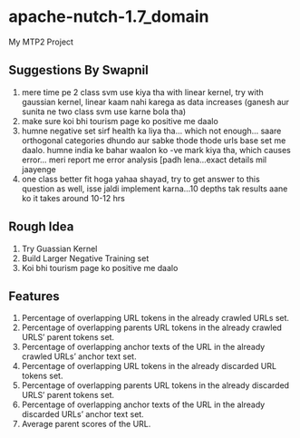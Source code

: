 # apache-nutch-1.7_domain
My MTP2 Project

## Suggestions By Swapnil

1. mere time pe 2 class svm use kiya tha with linear kernel, try with gaussian kernel, linear kaam nahi karega as data increases (ganesh aur sunita ne two class svm use karne bola tha)
2. make sure koi bhi tourism page ko positive me daalo
3. humne negative set sirf health ka liya tha... which not enough... saare orthogonal categories dhundo aur sabke thode thode urls base set me daalo. humne india ke bahar waalon ko -ve mark kiya tha, which causes error... meri report me error analysis [padh lena...exact details mil jaayenge
4. one class better fit hoga yahaa shayad, try to get answer to this question as well, isse jaldi implement karna...10 depths tak results aane ko it takes around 10-12 hrs


## Rough Idea
1. Try Guassian Kernel
2. Build Larger Negative Training set
3. Koi bhi tourism page ko positive me daalo

## Features
1. Percentage of overlapping URL tokens in the already crawled URLs set.
2. Percentage of overlapping parents URL tokens in the already crawled URLS’ parent tokens set.
3. Percentage of overlapping anchor texts of the URL in the already crawled URLs’ anchor text set.
4. Percentage of overlapping URL tokens in the already discarded URL tokens set.
5. Percentage of overlapping parents URL tokens in the already discarded URLS’ parent tokens set.
6. Percentage of overlapping anchor texts of the URL in the already discarded URLs’ anchor text set.
7. Average parent scores of the URL.


